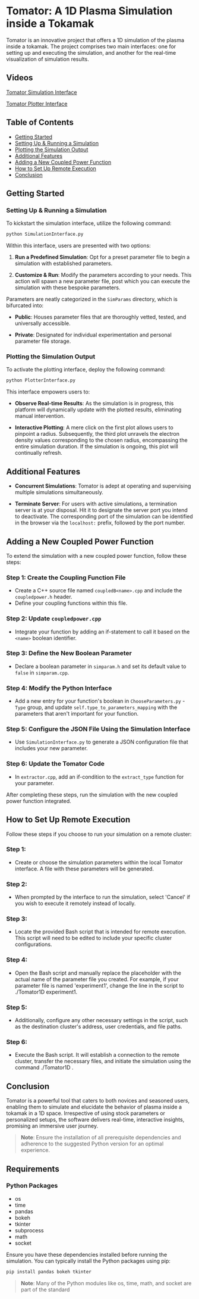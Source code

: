 # **Tomator: A 1D Plasma Simulation inside a Tokamak** 

Tomator is an innovative project that offers a 1D simulation of the plasma inside a tokamak. The project comprises two main interfaces: one for setting up and executing the simulation, and another for the real-time visualization of simulation results. 

## **Videos** 

[Tomator Simulation Interface](https://youtu.be/qyPUr26huhY) 

[Tomator Plotter Interface](https://youtu.be/1ATl7nQellM) 

## **Table of Contents** 

- [Getting Started](#getting-started) 
- [Setting Up & Running a Simulation](#setting-up--running-a-simulation) 
- [Plotting the Simulation Output](#plotting-the-simulation-output) 
- [Additional Features](#additional-features) 
- [Adding a New Coupled Power Function](#adding-a-new-coupled-power-function) 
- [How to Set Up Remote Execution](#how-to-set-up-remote-execution)
- [Conclusion](#conclusion) 

## **Getting Started** 

### **Setting Up & Running a Simulation** 

To kickstart the simulation interface, utilize the following command: 

```bash 
python SimulationInterface.py 
``` 

Within this interface, users are presented with two options: 

1. **Run a Predefined Simulation**: Opt for a preset parameter file to begin a simulation with established parameters. 

2. **Customize & Run**: Modify the parameters according to your needs. This action will spawn a new parameter file, post which you can execute the simulation with these bespoke parameters. 

Parameters are neatly categorized in the `SimParams` directory, which is bifurcated into: 

- **Public**: Houses parameter files that are thoroughly vetted, tested, and universally accessible. 

- **Private**: Designated for individual experimentation and personal parameter file storage. 

### **Plotting the Simulation Output** 

To activate the plotting interface, deploy the following command: 

```bash 
python PlotterInterface.py 
``` 

This interface empowers users to: 

- **Observe Real-time Results**: As the simulation is in progress, this platform will dynamically update with the plotted results, eliminating manual intervention. 

- **Interactive Plotting**: A mere click on the first plot allows users to pinpoint a radius. Subsequently, the third plot unravels the electron density values corresponding to the chosen radius, encompassing the entire simulation duration. If the simulation is ongoing, this plot will continually refresh. 

## **Additional Features** 

- **Concurrent Simulations**: Tomator is adept at operating and supervising multiple simulations simultaneously. 

- **Terminate Server**: For users with active simulations, a termination server is at your disposal. Hit it to designate the server port you intend to deactivate. The corresponding port of the simulation can be identified in the browser via the `localhost:` prefix, followed by the port number. 

## **Adding a New Coupled Power Function** 

To extend the simulation with a new coupled power function, follow these steps: 

### Step 1: Create the Coupling Function File 
- Create a C++ source file named `coupledB<name>.cpp` and include the `coupledpower.h` header. 
- Define your coupling functions within this file. 

### Step 2: Update `coupledpower.cpp` 
- Integrate your function by adding an if-statement to call it based on the `<name>` boolean identifier. 

### Step 3: Define the New Boolean Parameter 
- Declare a boolean parameter in `simparam.h` and set its default value to `false` in `simparam.cpp`. 

### Step 4: Modify the Python Interface 
- Add a new entry for your function's boolean in `ChooseParameters.py` - `Type` group, and update `self.type_to_parameters_mapping` with the parameters that aren't important for your function. 

### Step 5: Configure the JSON File Using the Simulation Interface 
- Use `SimulationInterface.py` to generate a JSON configuration file that includes your new parameter. 

### Step 6: Update the Tomator Code 
- In `extractor.cpp`, add an if-condition to the `extract_type` function for your parameter. 

After completing these steps, run the simulation with the new coupled power function integrated. 

## **How to Set Up Remote Execution**

Follow these steps if you choose to run your simulation on a remote cluster:

### Step 1: 
- Create or choose the simulation parameters within the local Tomator interface. A file with these parameters will be generated.

### Step 2: 
- When prompted by the interface to run the simulation, select 'Cancel' if you wish to execute it remotely instead of locally.

### Step 3: 
- Locate the provided Bash script that is intended for remote execution. This script will need to be edited to include your specific cluster configurations.

### Step 4: 
- Open the Bash script and manually replace the placeholder with the actual name of the parameter file you created. For example, if your parameter file is named 'experiment1', change the line in the script to ./Tomator1D experiment1.

### Step 5: 
- Additionally, configure any other necessary settings in the script, such as the destination cluster's address, user credentials, and file paths.

### Step 6: 
- Execute the Bash script. It will establish a connection to the remote cluster, transfer the necessary files, and initiate the simulation using the command ./Tomator1D <nameSimParams>.

## **Conclusion** 

Tomator is a powerful tool that caters to both novices and seasoned users, enabling them to simulate and elucidate the behavior of plasma inside a tokamak in a 1D space. Irrespective of using stock parameters or personalized setups, the software delivers real-time, interactive insights, promising an immersive user journey. 

> **Note**: Ensure the installation of all prerequisite dependencies and adherence to the suggested Python version for an optimal experience. 

## **Requirements** 

### **Python Packages** 

- os 
- time 
- pandas 
- bokeh 
- tkinter 
- subprocess 
- math 
- socket 

Ensure you have these dependencies installed before running the simulation. You can typically install the Python packages using pip: 

```bash 
pip install pandas bokeh tkinter 
``` 

> **Note**: Many of the Python modules like os, time, math, and socket are part of the standard 
